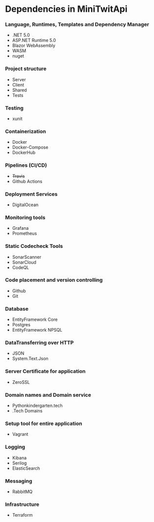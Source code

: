 ﻿<h1>Dependencies in MiniTwitApi</h1>

<h3>Language, Runtimes, Templates and Dependency Manager</h3>
<ul>
    <li>.NET 5.0</li>
    <li>ASP.NET Runtime 5.0</li>
    <li>Blazor WebAssembly</li>
    <li>WASM</li>
    <li>nuget</li>
</ul>

<h3>Project structure</h3>
<ul>
    <li>Server</li>
    <li>Client</li>
    <li>Shared</li>
    <li>Tests</li>
</ul>

<h3>Testing</h3>
<ul>
    <li>xunit</li>
</ul>

<h3>Containerization</h3>
<ul>
    <li>Docker</li>
    <li>Docker-Compose</li>
    <li>DockerHub</li>
</ul>

<h3>Pipelines (CI/CD)</h3>
<ul>
    <li><s>Travis</s></li>
    <li>Github Actions</li>
</ul>

<h3>Deployment Services</h3>
<ul>
    <li>DigitalOcean</li>
</ul>

<h3>Monitoring tools</h3>
<ul>
    <li>Grafana</li>
    <li>Prometheus</li>

</ul>

<h3>Static Codecheck Tools</h3>
<ul>
    <li>SonarScanner</li>
    <li>SonarCloud</li>
    <li>CodeQL</li>
</ul>

<h3>Code placement and version controlling</h3>
<ul>
    <li>Github</li>
    <li>Git</li>
</ul>

<h3>Database</h3>
<ul>
    <li>EntityFramework Core</li>
    <li>Postgres</li>
    <li>EntityFramework NPSQL</li>
</ul>

<h3>DataTransferring over HTTP</h3>
<ul>
    <li>JSON</li>
    <li>System.Text.Json</li>
</ul>

<h3>Server Certificate for application</h3>
<ul>
    <li>ZeroSSL</li>
</ul>

<h3>Domain names and Domain service</h3>
<ul>
    <li>Pythonkindergarten.tech</li>
    <li>.Tech Domains</li>
</ul>

<h3>Setup tool for entire application</h3>
<ul>
    <li>Vagrant</li>
</ul>

<h3>Logging</h3>
<ul>
    <li>Kibana</li>
    <li>Serilog</li>
    <li>ElasticSearch</li>
</ul>

<h3>Messaging</h3>
<ul>
    <li>RabbitMQ</li>
</ul>

<h3>Infrastructure</h3>
<ul>
    <li>Terraform</li>
</ul>